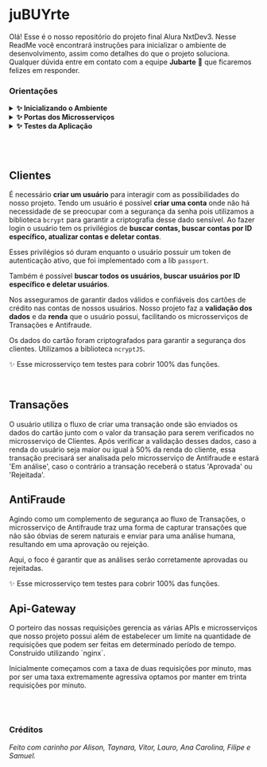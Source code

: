 # juBUYrte
Olá! Esse é o nosso repositório do projeto final Alura NxtDev3. Nesse ReadMe você encontrará instruções para inicializar o ambiente de desenvolvimento, assim como detalhes do que o projeto soluciona. Qualquer dúvida entre em contato com a equipe **Jubarte** 🐳 que ficaremos felizes em responder.


### Orientações
<details>
  <summary><strong>✨ Inicializando o Ambiente </strong></summary><br />

Para inicializar o container, escreva o seguinte comando em seu terminal: `docker-compose up`. Entre na pasta que você deseja desenvolver e instale as depêndencias com `npm install`. Para que o projeto inicie basta utilizar o comando `npm start` e para que o ambiente seja atualizado a cada mudança no código, basta utilizar `npm run dev`.
</details>
<details>
<summary><strong>✨ Portas dos Microsserviços </strong></summary><br />

Cada microsserviço tem sua própria porta:

| Microsserviço | Porta |
| ----------- | ----------- |
| Clientes   | 3001       |
| Transações   | 3002        |
| Anti-Fraude   | 3003        |

</details>
<details>
<summary><strong>✨ Testes da Aplicação </strong></summary><br />

Os testes desse projeto foram feitos utilizando o [JEST](https://jestjs.io/pt-BR/). Para rodar os testes basta utilizar o comando `npm test`.

</details>

<br><br>

## Clientes
É necessário **criar um usuário** para interagir com as possibilidades do nosso projeto. Tendo um usuário é possível **criar uma conta** onde não há necessidade de se preocupar com a segurança da senha pois utilizamos a biblioteca `bcrypt` para garantir a criptografia desse dado sensível. Ao fazer login o usuário tem os privilégios de **buscar contas, buscar contas por ID específico, atualizar contas e deletar contas**. 

Esses privilégios só duram enquanto o usuário possuir um token de autenticação ativo, que foi implementado com a lib `passport`.

Também é possível **buscar todos os usuários, buscar usuários por ID específico e deletar usuários**.

Nos asseguramos de garantir dados válidos e confiáveis dos cartões de crédito nas contas de nossos usuários. Nosso projeto faz a **validação dos dados** e da **renda** que o usuário possui, facilitando os microsserviços de Transações e Antifraude.

Os dados do cartão foram criptografados para garantir a segurança dos clientes. Utilizamos a biblioteca `ncryptJS`.

✨ Esse microsserviço tem testes para cobrir 100% das funções.

<br>

## Transações
O usuário utiliza o fluxo de criar uma transação onde são enviados os dados do cartão junto com o valor da transação para serem verificados no microsserviço de Clientes. Após verificar a validação desses dados, caso a renda do usuário seja maior ou igual à 50% da renda do cliente, essa transação precisará ser analisada pelo microsserviço de Antifraude e estará 'Em análise', caso o contrário a transação receberá o status 'Aprovada' ou 'Rejeitada'.

## AntiFraude
Agindo como um complemento de segurança ao fluxo de Transações, o microsserviço de Antifraude traz uma forma de capturar transações que não são óbvias de serem naturais e enviar para uma análise humana, resultando em uma aprovação ou rejeição. 

Aqui, o foco é garantir que as análises serão corretamente aprovadas ou rejeitadas.

✨ Esse microsserviço tem testes para cobrir 100% das funções.

## Api-Gateway
O porteiro das nossas requisições gerencia as várias APIs e microsserviços que nosso projeto possui além de estabelecer um limite na quantidade de requisições que podem ser feitas em determinado período de tempo. Construído utilizando `nginx´.

Inicialmente começamos com a taxa de duas requisições por minuto, mas por ser uma taxa extremamente agressiva optamos por manter em trinta requisições por minuto.

<br><br>
### Créditos
<em>Feito com carinho por Alison, Taynara, Vitor, Lauro, Ana Carolina, Filipe e Samuel.</em>
